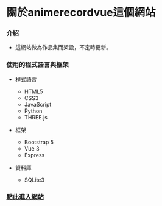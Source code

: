 # 關於animerecordvue這個網站

### 介紹

- 這網站做為作品集而架設，不定時更新。

### 使用的程式語言與框架

- 程式語言
  - HTML5
  - CSS3
  - JavaScript
  - Python
  - THREE.js

- 框架
  - Bootstrap 5
  - Vue 3
  - Express

- 資料庫
  - SQLite3

### [點此進入網站](https://saplingouo.github.io/MyPortfolio/)
